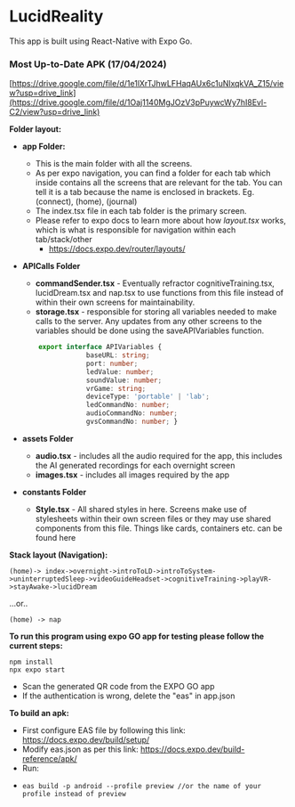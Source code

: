 # LucidReality
This app is built using React-Native with Expo Go.

### Most Up-to-Date APK (17/04/2024)
[https://drive.google.com/file/d/1e1lXrTJhwLFHaqAUx6c1uNlxqkVA_Z15/view?usp=drive_link](https://drive.google.com/file/d/1Oaj1140MgJOzV3pPuywcWy7hI8Evl-C2/view?usp=drive_link)

**Folder layout:**
- **app Folder:**
	- This is the main folder with all the screens.
	- As per expo navigation, you can find a folder for each tab which inside contains all the screens that are relevant for the tab. You can tell it is a tab because the name is enclosed in brackets. Eg. (connect), (home), (journal)
	- The index.tsx file in each tab folder is the primary screen. 
	- Please refer to expo docs to learn more about how  _layout.tsx_ works, which is what is responsible for navigation within each tab/stack/other
		- https://docs.expo.dev/router/layouts/
- **APICalls Folder**
	- **commandSender.tsx** - Eventually refractor cognitiveTraining.tsx, lucidDream.tsx and nap.tsx to use functions from this file instead of within their own screens for maintainability.
	- **storage.tsx** - responsible for storing all variables needed to make calls to the server. Any updates from any other screens to the variables should be done using the saveAPIVariables function.
	```typescript
		export interface APIVariables { 
					baseURL: string; 
					port: number; 
					ledValue: number; 
					soundValue: number; 
					vrGame: string; 
					deviceType: 'portable' | 'lab'; 
					ledCommandNo: number; 
					audioCommandNo: number; 
					gvsCommandNo: number; }
	```

- **assets Folder**
	- **audio.tsx** - includes all the audio required for the app, this includes the AI generated recordings for each overnight screen
	- **images.tsx** - includes all images required by the app
- **constants Folder**
	- **Style.tsx** - All shared styles in here. Screens make use of stylesheets within their own screen files or they may use shared components from this file. Things like cards, containers etc. can be found here

**Stack layout (Navigation):**

	(home)-> index->overnight->introToLD->introToSystem->uninterruptedSleep->videoGuideHeadset->cognitiveTraining->playVR->stayAwake->lucidDream
		
  ...or..
  
	(home) -> nap

**To run this program using expo GO app for testing please follow the current steps:**
```
npm install
npx expo start
```
- Scan the generated QR code from the EXPO GO app
- If the authentication is wrong, delete the "eas" in app.json

**To build an apk:**
- First configure EAS file by following this link: https://docs.expo.dev/build/setup/
- Modify eas.json as per this link: https://docs.expo.dev/build-reference/apk/
- Run:
-     eas build -p android --profile preview //or the name of your profile instead of preview

